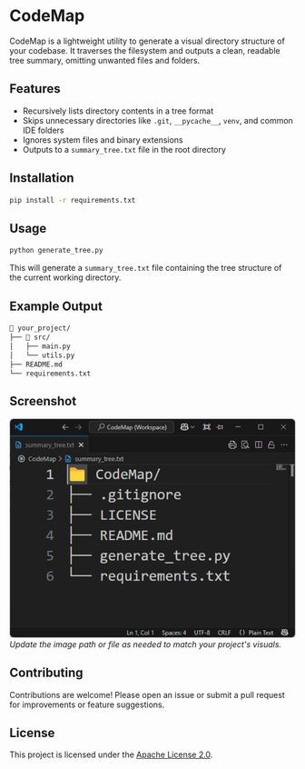 # CodeMap

CodeMap is a lightweight utility to generate a visual directory structure of your codebase. It traverses the filesystem and outputs a clean, readable tree summary, omitting unwanted files and folders.

## Features

* Recursively lists directory contents in a tree format
* Skips unnecessary directories like `.git`, `__pycache__`, `venv`, and common IDE folders
* Ignores system files and binary extensions
* Outputs to a `summary_tree.txt` file in the root directory

## Installation

```bash
pip install -r requirements.txt
```

## Usage

```bash
python generate_tree.py
```

This will generate a `summary_tree.txt` file containing the tree structure of the current working directory.

## Example Output

```
📁 your_project/
├── 📁 src/
│   ├── main.py
│   └── utils.py
├── README.md
└── requirements.txt
```

## Screenshot

![Project Screenshot](./im/screenshot.png)
*Update the image path or file as needed to match your project's visuals.*

## Contributing

Contributions are welcome! Please open an issue or submit a pull request for improvements or feature suggestions.

## License

This project is licensed under the [Apache License 2.0](./LICENSE).
